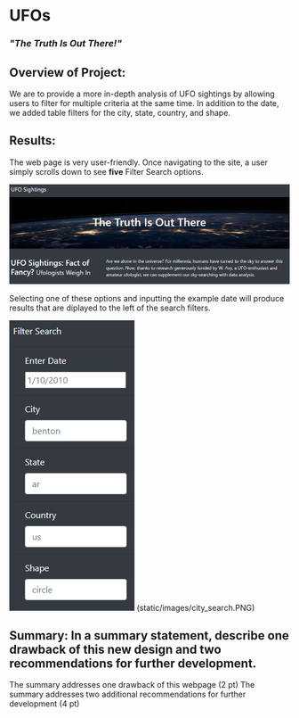 # UFOs
### *"The Truth Is Out There!"*

## Overview of Project:

We are to provide a more in-depth analysis of UFO sightings by allowing users to filter for multiple criteria at the same time. In addition to the date, we added table filters for the city, state, country, and shape.

## Results:

The web page is very user-friendly.  Once navigating to the site, a user simply scrolls down to see **five** Filter Search options.

![site](static/images/site.PNG)

Selecting one of these options and inputting the example date will produce results that are diplayed to the left of the search filters.

![filters](static/images/filter_search.PNG)     (static/images/city_search.PNG)

## Summary: In a summary statement, describe one drawback of this new design and two recommendations for further development.

The summary addresses one drawback of this webpage (2 pt)
The summary addresses two additional recommendations for further development (4 pt)
